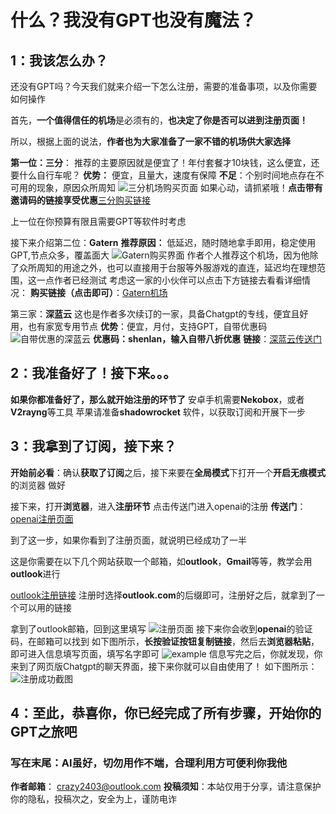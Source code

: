 # 什么？我没有GPT也没有魔法？


## 1：我该怎么办？
还没有GPT吗？今天我们就来介绍一下怎么注册，需要的准备事项，以及你需要如何操作

首先，**一个值得信任的机场**是必须有的，**也决定了你是否可以进到注册页面！**

所以，根据上面的说法，**作者也为大家准备了一家不错的机场供大家选择**
<!--more-->
**第一位：三分**：
推荐的主要原因就是便宜了！年付套餐才10块钱，这么便宜，还要什么自行车呢？
**优势：** 便宜，且量大，速度有保障
**不足**：个别时间地点存在不可用的现象，原因众所周知
![三分机场购买页面](https://png1.xiaotaolive.cfd/Screenshot_20240413_172649.jpg)
如果心动，请抓紧哦！**点击带有邀请码的链接享受优惠**[三分购买链接](https://shop.sanfen.co/#/register?code=YoRhN4la)

上一位在你预算有限且需要GPT等软件时考虑

接下来介绍第二位：**Gatern**
**推荐原因：** 低延迟，随时随地拿手即用，稳定使用GPT,节点众多，覆盖面大
![Gatern购买界面](https://pngs.xiaotaolive.club/Screenshot_20240413_173749.jpg)
作者个人推荐这个机场，因为他除了众所周知的用途之外，也可以直接用于台服等外服游戏的直连，延迟均在理想范围，这一点作者已经测试
考虑这一家的小伙伴可以点击下方链接去看看详细情况：
**购买链接（点击即可）**：[Gatern机场](https://shuttle.gt-all.com/aff.php?aff=8837)

第三家：**深蓝云**
这也是作者多次续订的一家，具备Chatgpt的专线，便宜且好用，也有家宽专用节点
**优势**：便宜，月付，支持GPT，自带优惠码
![自带优惠的深蓝云](https://pngs.xiaotaolive.club/Screenshot_20240413_174747.jpg)
**优惠码：shenlan，输入自带八折优惠**
**链接**：[深蓝云传送门](https://www.slplus.one/#/register?code=nRTPHmco)


## 2：我准备好了！接下来。。。

**如果你都准备好了，那么就开始注册的环节了**
安卓手机需要**Nekobox**，或者**V2rayng**等工具
苹果请准备**shadowrocket** 软件，以获取订阅和开展下一步

## 3：我拿到了订阅，接下来？
**开始前必看**：确认**获取了订阅**之后，接下来要在**全局模式**下打开一个**开启无痕模式**的浏览器
做好

接下来，打开**浏览器**，进入**注册环节**
点击传送门进入openai的注册
**传送门**：[openai注册页面](https://auth0.openai.com/u/signup/identifier?state=hKFo2SBaVTZ2eGJsS2NYOUhFeTh2ZU1IeHpjZFB6bFFFWk9ZOKFur3VuaXZlcnNhbC1sb2dpbqN0aWTZIGxCZE5pN0toQkszNHNOWGJfVXNaUWdGRk1ydWwwdnlEo2NpZNkgVGRKSWNiZTE2V29USHROOTVueXl3aDVFNHlPbzZJdEc)

到了这一步，如果你看到了注册页面，就说明已经成功了一半

这是你需要在以下几个网站获取一个邮箱，如**outlook**，**Gmail**等等，教学会用**outlook**进行

[outlook注册链接](https://signup.live.com/signup?lcid=1033&wa=wsignin1.0&rpsnv=23&ct=1713002920&rver=7.0.6738.0&wp=MBI_SSL&wreply=https%3a%2f%2foutlook.live.com%2fowa%2f%3fnlp%3d1%26signup%3d1%26RpsCsrfState%3d1158db03-92dd-97c2-7404-bef9b1fca2ce&id=292841&CBCXT=out&lw=1&fl=dob%2cflname%2cwld&cobrandid=90015&lic=1&uaid=f6db1c6fc55a40108fc793fe415740ed)
注册时选择**outlook.com**的后缀即可，注册好之后，就拿到了一个可以用的链接

拿到了outlook邮箱，回到这里填写
![注册页面](https://png1.xiaotaolive.cfd/Screenshot_20240413_181124.jpg)
接下来你会收到**openai**的验证码，在邮箱可以找到
如下图所示，**长按验证按钮复制链接**，然后去**浏览器粘贴**，即可进入信息填写页面，填写名字即可
![example](https://pngs.xiaotaolive.club/Screenshot_20240413_181402.jpg)
信息写完之后，你就发现，你来到了网页版Chatgpt的聊天界面，接下来你就可以自由使用了！
如下图所示：
![注册成功截图](https://pngs.xiaotaolive.club/Screenshot_20240413_181806.jpg)

## 4：至此，恭喜你，你已经完成了所有步骤，开始你的GPT之旅吧

### 写在末尾：AI虽好，切勿用作不端，合理利用方可便利你我他
**作者邮箱**： crazy2403@outlook.com
**投稿须知**：本站仅用于分享，请注意保护你的隐私，投稿次之，安全为上，谨防电诈